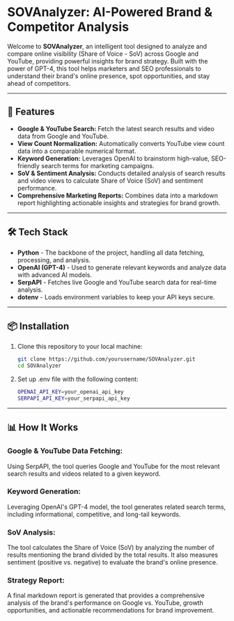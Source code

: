# SOVAnalyzer: AI-Powered Brand & Competitor Analysis

Welcome to **SOVAnalyzer**, an intelligent tool designed to analyze and compare online visibility (Share of Voice - SoV) across Google and YouTube, providing powerful insights for brand strategy. Built with the power of GPT-4, this tool helps marketers and SEO professionals to understand their brand's online presence, spot opportunities, and stay ahead of competitors.

---

## 🚀 **Features**

- **Google & YouTube Search:** Fetch the latest search results and video data from Google and YouTube.
- **View Count Normalization:** Automatically converts YouTube view count data into a comparable numerical format.
- **Keyword Generation:** Leverages OpenAI to brainstorm high-value, SEO-friendly search terms for marketing campaigns.
- **SoV & Sentiment Analysis:** Conducts detailed analysis of search results and video views to calculate Share of Voice (SoV) and sentiment performance.
- **Comprehensive Marketing Reports:** Combines data into a markdown report highlighting actionable insights and strategies for brand growth.

---

## 🛠 **Tech Stack**

- **Python** - The backbone of the project, handling all data fetching, processing, and analysis.
- **OpenAI (GPT-4)** - Used to generate relevant keywords and analyze data with advanced AI models.
- **SerpAPI** - Fetches live Google and YouTube search data for real-time analysis.
- **dotenv** - Loads environment variables to keep your API keys secure.

---

## 📦 **Installation**

1. Clone this repository to your local machine:
   ```bash
   git clone https://github.com/yourusername/SOVAnalyzer.git
   cd SOVAnalyzer
   
2. Set up .env file with the following content:
   ```bash
   OPENAI_API_KEY=your_openai_api_key
   SERPAPI_API_KEY=your_serpapi_api_key

---

## 📊 **How It Works**
### Google & YouTube Data Fetching:
Using SerpAPI, the tool queries Google and YouTube for the most relevant search results and videos related to a given keyword.

### Keyword Generation:
Leveraging OpenAI's GPT-4 model, the tool generates related search terms, including informational, competitive, and long-tail keywords.

### SoV Analysis:
The tool calculates the Share of Voice (SoV) by analyzing the number of results mentioning the brand divided by the total results. It also measures sentiment (positive vs. negative) to evaluate the brand's online presence.

### Strategy Report:
A final markdown report is generated that provides a comprehensive analysis of the brand's performance on Google vs. YouTube, growth opportunities, and actionable recommendations for brand improvement.
